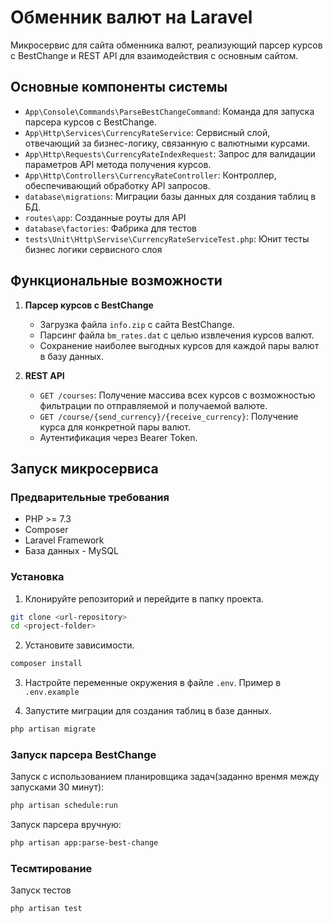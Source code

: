 # Обменник валют на Laravel

Микросервис для сайта обменника валют, реализующий парсер курсов с BestChange и REST API для взаимодействия с основным сайтом.

## Основные компоненты системы

- `App\Console\Commands\ParseBestChangeCommand`: Команда для запуска парсера курсов с BestChange.
- `App\Http\Services\CurrencyRateService`: Cервисный слой, отвечающий за бизнес-логику, связанную с валютными курсами.
- `App\Http\Requests\CurrencyRateIndexRequest`: Запрос для валидации параметров API метода получения курсов.
- `App\Http\Controllers\CurrencyRateController`: Контроллер, обеспечивающий обработку API запросов.
- `database\migrations`: Миграции базы данных для создания таблиц в БД.
- `routes\app`: Созданные роуты для API
- `database\factories`: Фабрика для тестов
- `tests\Unit\Http\Servise\CurrencyRateServiceTest.php`: Юнит тесты бизнес логики сервисного слоя

## Функциональные возможности

1. **Парсер курсов с BestChange**
   - Загрузка файла `info.zip` с сайта BestChange.
   - Парсинг файла `bm_rates.dat` с целью извлечения курсов валют.
   - Сохранение наиболее выгодных курсов для каждой пары валют в базу данных.

2. **REST API**

   - `GET /courses`: Получение массива всех курсов с возможностью фильтрации по отправляемой и получаемой валюте.
   - `GET /course/{send_currency}/{receive_currency}`: Получение курса для конкретной пары валют.
   - Аутентификация через Bearer Token.

## Запуск микросервиса

### Предварительные требования

- PHP >= 7.3
- Composer
- Laravel Framework
- База данных - MySQL

### Установка

1. Клонируйте репозиторий и перейдите в папку проекта.
   
```bash
git clone <url-repository>
cd <project-folder>
```

2. Установите зависимости.
   
```bash
composer install
```

3. Настройте переменные окружения в файле `.env`. Пример в `.env.example`

4. Запустите миграции для создания таблиц в базе данных.
   
```bash
php artisan migrate
```

### Запуск парсера BestChange

Запуск с использованием планировщика задач(заданно вренмя между запусками 30 минут):
```bash
php artisan schedule:run
```

Запуск парсера вручную:
```bash
php artisan app:parse-best-change
```

### Тесмтирование
Запуск тестов 
```bash
php artisan test
```
